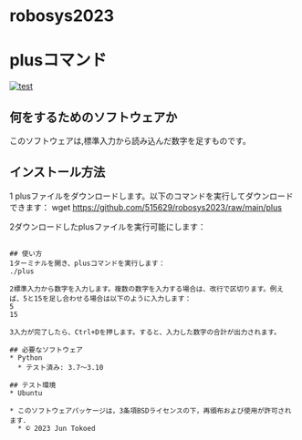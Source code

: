 # robosys2023
# plusコマンド
[![test](https://github.com/515629/robosys2023/actions/workflows/test.yml/badge.svg)](https://github.com/515629/robosys2023/actions/workflows/test.yml)

## 何をするためのソフトウェアか
このソフトウェアは,標準入力から読み込んだ数字を足すものです。

## インストール方法
1 plusファイルをダウンロードします。以下のコマンドを実行してダウンロードできます：
wget https://github.com/515629/robosys2023/raw/main/plus

2ダウンロードしたplusファイルを実行可能にします：

```chmod +x plus

## 使い方
1ターミナルを開き、plusコマンドを実行します：
./plus

2標準入力から数字を入力します。複数の数字を入力する場合は、改行で区切ります。例えば、5と15を足し合わせる場合は以下のように入力します：
5
15

3入力が完了したら、Ctrl+Dを押します。すると、入力した数字の合計が出力されます。

## 必要なソフトウェア
* Python
  * テスト済み: 3.7〜3.10

## テスト環境
* Ubuntu

* このソフトウェアパッケージは，3条項BSDライセンスの下，再頒布および使用が許可されます．
  * © 2023 Jun Tokoed
